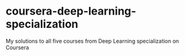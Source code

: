 # coursera-deep-learning-specialization
My solutions to all five courses from Deep Learning specialization on Coursera
